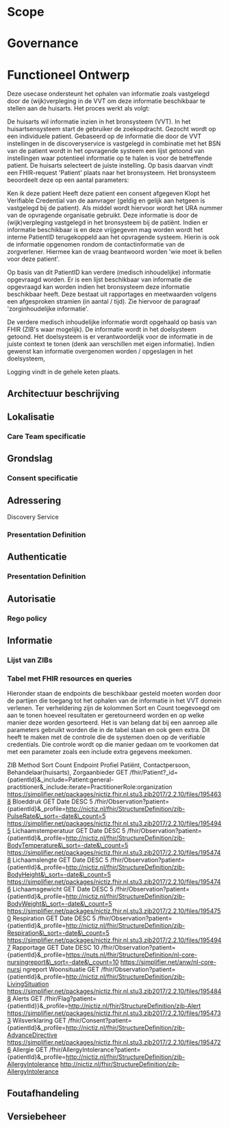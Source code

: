 # Scope
# Governance
# Functioneel Ontwerp
Deze usecase ondersteunt het ophalen van informatie zoals vastgelegd door de (wijk)verpleging in de VVT om deze informatie beschikbaar te stellen aan de huisarts. Het proces werkt als volgt:

De huisarts wil informatie inzien in het bronsysteem (VVT). In het huisartsensysteem start de gebruiker de zoekopdracht. Gezocht wordt op een individuele patient. Gebaseerd op de informatie die door de VVT instellingen in de discoveryservice is vastgelegd in combinatie met het BSN van de patient wordt in het opvragende systeem een lijst getoond van instellingen waar potentieel informatie op te halen is voor de betreffende patient. De huisarts selecteert de juiste instelling. Op basis daarvan vindt een FHIR-request 'Patient' plaats naar het bronsysteem. Het bronsysteem beoordeelt deze op een aantal parameters:

Ken ik deze patient
Heeft deze patient een consent afgegeven
Klopt het Verifiable Credential van de aanvrager (geldig en gelijk aan hetgeen is vastgelegd bij de patient). Als middel wordt hiervoor wordt het URA nummer van de opvragende organisatie gebruikt. Deze informatie is door de (wijk)verpleging vastgelegd in het bronsysteem bij de patiënt.
Indien er informatie beschikbaar is en deze vrijgegeven mag worden wordt het interne PatientID terugekoppeld aan het opvragende systeem. Hierin is ook de informatie opgenomen rondom de contactinformatie van de zorgverlener. Hiermee kan de vraag beantwoord worden 'wie moet ik bellen voor deze patient'.

Op basis van dit PatientID kan verdere (medisch inhoudelijke) informatie opgevraagd worden. Er is een lijst beschikbaar van informatie die opgevraagd kan worden indien het bronsysteem deze informatie beschikbaar heeft. Deze bestaat uit rapportages en meetwaarden volgens een afgesproken stramien (in aantal / tijd). Zie hiervoor de paragraaf 'zorginhoudelijke informatie'.

De verdere medisch inhoudelijke informatie wordt opgehaald op basis van FHIR (ZIB's waar mogelijk). De informatie wordt in het doelsysteem getoond. Het doelsysteem is er verantwoordelijk voor de informatie in de juiste context te tonen (denk aan verschillen met eigen informatie). Indien gewenst kan informatie overgenomen worden / opgeslagen in het doelsysteem,

Logging vindt in de gehele keten plaats.

## Architectuur beschrijving

## Lokalisatie
### Care Team specificatie

## Grondslag

### Consent specificatie

## Adressering
Discovery Service

### Presentation Definition

## Authenticatie

### Presentation Definition

## Autorisatie

### Rego policy

## Informatie
### Lijst van ZIBs


### Tabel met FHIR resources en queries
Hieronder staan de endpoints die beschikbaar gesteld moeten worden door de partijen die toegang tot het ophalen van de informatie in het VVT domein verlenen. Ter verheldering zijn de kolommen Sort en Count toegevoegd om
aan te tonen hoeveel resultaten er geretourneerd worden en op welke manier deze worden gesorteerd. Het is van belang dat bij een aanroep alle parameters gebruikt worden die in de tabel staan en ook geen extra. Dit heeft te maken met de
controle die de systemen doen op de verifiable credentials. Die controle wordt op die manier gedaan om te voorkomen dat
met een parameter zoals een include extra gegevens meekomen.

ZIB	Method	Sort	Count	Endpoint	Profiel
Patiënt, Contactpersoon, Behandelaar(huisarts), Zorgaanbieder	GET			/fhir/Patient?_id={patientId}&_include=Patient:general-practitioner&_include:iterate=PractitionerRole:organization	https://simplifier.net/packages/nictiz.fhir.nl.stu3.zib2017/2.2.10/files/1954638
Bloeddruk	GET	Date DESC	5	/fhir/Observation?patient={patientId}&_profile=http://nictiz.nl/fhir/StructureDefinition/zib-PulseRate&\_sort=-date&\_count=5	https://simplifier.net/packages/nictiz.fhir.nl.stu3.zib2017/2.2.10/files/1954945
Lichaamstemperatuur	GET	Date DESC	5	/fhir/Observation?patient={patientId}&_profile=http://nictiz.nl/fhir/StructureDefinition/zib-BodyTemperature&\_sort=-date&\_count=5	https://simplifier.net/packages/nictiz.fhir.nl.stu3.zib2017/2.2.10/files/1954748
Lichaamslengte	GET	Date DESC	5	/fhir/Observation?patient={patientId}&_profile=http://nictiz.nl/fhir/StructureDefinition/zib-BodyHeight&\_sort=-date&\_count=5	https://simplifier.net/packages/nictiz.fhir.nl.stu3.zib2017/2.2.10/files/1954746
Lichaamsgewicht	GET	Date DESC	5	/fhir/Observation?patient={patientId}&_profile=http://nictiz.nl/fhir/StructureDefinition/zib-BodyWeight&\_sort=-date&\_count=5	https://simplifier.net/packages/nictiz.fhir.nl.stu3.zib2017/2.2.10/files/1954750
Respiration	GET	Date DESC	5	/fhir/Observation?patient={patientId}&_profile=http://nictiz.nl/fhir/StructureDefinition/zib-Respiration&\_sort=-date&\_count=5	https://simplifier.net/packages/nictiz.fhir.nl.stu3.zib2017/2.2.10/files/1954947
Rapportage	GET	Date DESC	10	/fhir/Observation?patient={patientId}&_profile=https://nuts.nl/fhir/StructureDefinition/nl-core-nursingreport&\_sort=-date&\_count=10	https://simplifier.net/anw/nl-core-nursi ngreport
Woonsituatie	GET			/fhir/Observation?patient={patientId}&_profile=http://nictiz.nl/fhir/StructureDefinition/zib-LivingSituation	https://simplifier.net/packages/nictiz.fhir.nl.stu3.zib2017/2.2.10/files/1954848
Alerts	GET			/fhir/Flag?patient={patientId}}&_profile=http://nictiz.nl/fhir/StructureDefinition/zib-Alert	https://simplifier.net/packages/nictiz.fhir.nl.stu3.zib2017/2.2.10/files/1954733
Wilsverklaring	GET			/fhir/Consent?patient={patientId}&_profile=http://nictiz.nl/fhir/StructureDefinition/zib-AdvanceDirective	https://simplifier.net/packages/nictiz.fhir.nl.stu3.zib2017/2.2.10/files/1954726
Allergie	GET			/fhir/AllergyIntolerance?patient={patientId}&_profile=http://nictiz.nl/fhir/StructureDefinition/zib-AllergyIntolerance	http://nictiz.nl/fhir/StructureDefinition/zib-AllergyIntolerance

## Foutafhandeling

## Versiebeheer
